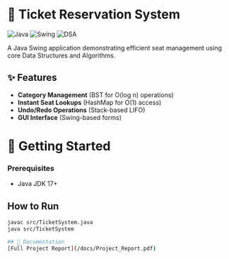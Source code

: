 # 🎫 Ticket Reservation System

![Java](https://img.shields.io/badge/Java-17%2B-blue)
![Swing](https://img.shields.io/badge/GUI-Swing-orange)
![DSA](https://img.shields.io/badge/Data%20Structures-BST%2C%20HashMap%2C%20Stack-green)

A Java Swing application demonstrating efficient seat management using core Data Structures and Algorithms.

## ✨ Features

- **Category Management** (BST for O(log n) operations)
- **Instant Seat Lookups** (HashMap for O(1) access)
- **Undo/Redo Operations** (Stack-based LIFO)
- **GUI Interface** (Swing-based forms)

# 🚀 Getting Started

### Prerequisites
- Java JDK 17+

## How to Run
```bash
javac src/TicketSystem.java
java src/TicketSystem

## 📄 Documentation
[Full Project Report](/docs/Project_Report.pdf)